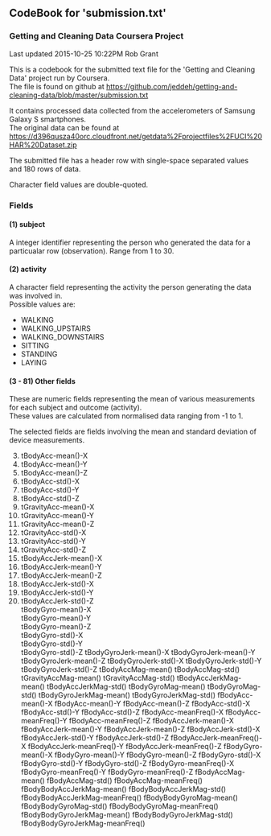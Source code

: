 ## CodeBook for 'submission.txt'
### Getting and Cleaning Data Coursera Project  

Last updated 2015-10-25 10:22PM Rob Grant

This is a codebook for the submitted text file for the 'Getting and Cleaning Data' project run by Coursera.  
The file is found on github at <https://github.com/jeddeh/getting-and-cleaning-data/blob/master/submission.txt>

It contains processed data collected from the accelerometers of Samsung Galaxy S smartphones.   
The original data can be found at <https://d396qusza40orc.cloudfront.net/getdata%2Fprojectfiles%2FUCI%20HAR%20Dataset.zip>

The submitted file has a header row with single-space separated values and 180 rows of data.
  
Character field values are double-quoted.
  
### Fields

#### (1) subject
A integer identifier representing the person who generated the data for a particualar row (observation).
Range from 1 to 30.

#### (2) activity  
A character field representing the activity the person generating the data was involved in.  
Possible values are:  
- WALKING  
- WALKING_UPSTAIRS  
- WALKING_DOWNSTAIRS  
- SITTING  
- STANDING  
- LAYING  

#### (3 - 81) Other fields  
These are numeric fields representing the mean of various measurements for each subject and outcome (activity).  
These values are calculated from normalised data ranging from -1 to 1.

The selected fields are fields involving the mean and standard deviation of device measurements.


3. tBodyAcc-mean()-X
4. tBodyAcc-mean()-Y
5. tBodyAcc-mean()-Z
6. tBodyAcc-std()-X
7. tBodyAcc-std()-Y
8. tBodyAcc-std()-Z
9. tGravityAcc-mean()-X
10. tGravityAcc-mean()-Y
11. tGravityAcc-mean()-Z
12. tGravityAcc-std()-X
13. tGravityAcc-std()-Y
14. tGravityAcc-std()-Z
15. tBodyAccJerk-mean()-X
16. tBodyAccJerk-mean()-Y
17. tBodyAccJerk-mean()-Z
18. tBodyAccJerk-std()-X
19. tBodyAccJerk-std()-Y
20. tBodyAccJerk-std()-Z  
tBodyGyro-mean()-X  
tBodyGyro-mean()-Y  
tBodyGyro-mean()-Z  
tBodyGyro-std()-X  
tBodyGyro-std()-Y  
tBodyGyro-std()-Z
tBodyGyroJerk-mean()-X
tBodyGyroJerk-mean()-Y
tBodyGyroJerk-mean()-Z
tBodyGyroJerk-std()-X
tBodyGyroJerk-std()-Y
tBodyGyroJerk-std()-Z
tBodyAccMag-mean()
tBodyAccMag-std()
tGravityAccMag-mean()
tGravityAccMag-std()
tBodyAccJerkMag-mean()
tBodyAccJerkMag-std()
tBodyGyroMag-mean()
tBodyGyroMag-std()
tBodyGyroJerkMag-mean()
tBodyGyroJerkMag-std()
fBodyAcc-mean()-X
fBodyAcc-mean()-Y
fBodyAcc-mean()-Z
fBodyAcc-std()-X
fBodyAcc-std()-Y
fBodyAcc-std()-Z
fBodyAcc-meanFreq()-X
fBodyAcc-meanFreq()-Y
fBodyAcc-meanFreq()-Z
fBodyAccJerk-mean()-X
fBodyAccJerk-mean()-Y
fBodyAccJerk-mean()-Z
fBodyAccJerk-std()-X
fBodyAccJerk-std()-Y
fBodyAccJerk-std()-Z
fBodyAccJerk-meanFreq()-X
fBodyAccJerk-meanFreq()-Y
fBodyAccJerk-meanFreq()-Z
fBodyGyro-mean()-X
fBodyGyro-mean()-Y
fBodyGyro-mean()-Z
fBodyGyro-std()-X
fBodyGyro-std()-Y
fBodyGyro-std()-Z
fBodyGyro-meanFreq()-X
fBodyGyro-meanFreq()-Y
fBodyGyro-meanFreq()-Z
fBodyAccMag-mean()
fBodyAccMag-std()
fBodyAccMag-meanFreq()
fBodyBodyAccJerkMag-mean()
fBodyBodyAccJerkMag-std()
fBodyBodyAccJerkMag-meanFreq()
fBodyBodyGyroMag-mean()
fBodyBodyGyroMag-std()
fBodyBodyGyroMag-meanFreq()
fBodyBodyGyroJerkMag-mean()
fBodyBodyGyroJerkMag-std()
fBodyBodyGyroJerkMag-meanFreq()

